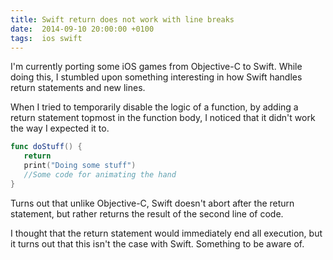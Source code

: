 ```yaml
---
title: Swift return does not work with line breaks
date:  2014-09-10 20:00:00 +0100
tags:  ios swift
---
```


I'm currently porting some iOS games from Objective-C to Swift. While doing this, 
I stumbled upon something interesting in how Swift handles return statements and
new lines.

When I tried to temporarily disable the logic of a function, by adding a return
statement topmost in the function body, I noticed that it didn't work the way I
expected it to.

```swift
func doStuff() {
   return
   print("Doing some stuff")   
   //Some code for animating the hand
}
```

Turns out that unlike Objective-C, Swift doesn't abort after the return statement, 
but rather returns the result of the second line of code.

I thought that the return statement would immediately end all execution, but it
turns out that this isn't the case with Swift. Something to be aware of.